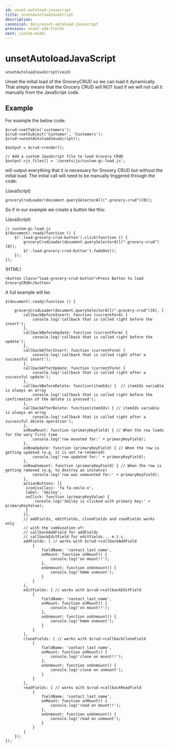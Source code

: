 ```yaml
---
id: unset-autoload-javascript
title: unsetAutoloadJavaScript
description: 
canonical: docs/unset-autoload-javascript
previous: unset-add-fields
next: custom-model
---
```


# unsetAutoloadJavaScript

<pre><code class="language-php">unsetAutoloadJavaScript(void)</code></pre>
Unset the initial load of the GroceryCRUD so we can load it dynamically. That simply means that the Grocery CRUD will NOT load if we will not call it manually from the JavaScript code.

## Example

For example the below code:

<pre><code class="language-php">$crud->setTable('customers');
$crud->setSubject('Customer', 'Customers');
$crud->unsetAutoloadJavaScript();

$output = $crud->render();

// Add a custom JavaScript file to load Grocery CRUD
$output->js_files[] = '/assets/js/custom-gc-load.js'; 
</code></pre>

will output everything that it is necessary for Grocery CRUD but without the initial load. The initial call will need to be manually triggered through the code:

(JavaScript)
<pre><code class="language-javascript">groceryCrudLoader(document.querySelectorAll(".grocery-crud")[0]);</code></pre>

So if in our example we create a button like this:

(JavaScript)
<pre><code class="language-javascript">// custom-gc-load.js
$(document).ready(function () {
    $('.load-grocery-crud-button').click(function () {
        groceryCrudLoader(document.querySelectorAll(".grocery-crud")[0]);
	    $('.load-grocery-crud-button').fadeOut();
    });
});</code></pre>

(HTML)
<pre><code class="language-html">&lt;button class="load-grocery-crud-button"&gt;Press Button to load GroceryCRUD&lt;/button&gt;
</code></pre>


A full example will be:

<pre><code class="language-javascript">$(document).ready(function () {

	groceryCrudLoader(document.querySelectorAll(".grocery-crud")[0], {
		callbackBeforeInsert: function (currentForm) {
		    console.log('callback that is called right before the insert');
		},
		callbackBeforeUpdate: function (currentForm) {
		    console.log('callback that is called right before the update');
		},
		callbackAfterInsert: function (currentForm) {
		    console.log('callback that is called right after a successful insert');
		},
		callbackAfterUpdate: function (currentForm) {
		    console.log('callback that is called right after a successful update');
		},
		callbackBeforeDelete: function(itemIds) {  // itemIds variable is always an array
		    console.log('callback that is called right before the confirmation of the delete is pressed');
		},
		callbackAfterDelete: function(itemIds) { // itemIds variable is always an array
		    console.log('callback that is called right after a successful delete operation');
		},
		onRowMount: function (primaryKeyField) { // When the row loads for the very first time
		    console.log('row mounted for:' + primaryKeyField);
		},
		onRowUpdate: function (primaryKeyField) { // When the row is getting updated (e.g. it is not re-rendered)
		    console.log('row updated for:' + primaryKeyField);
		},
		onRowUnmount: function (primaryKeyField) { // When the row is getting removed (e.g. to destroy an instance)
		    console.log('row was unmounted for:' + primaryKeyField);
		},      
		actionButtons: [{
		 iconCssClass: 'fa fa-smile-o',
		 label: 'Smiley',
		 onClick: function (primaryKeyValue) {
		     console.log('Smiley is clicked with primary key:' + primaryKeyValue);
		 }
		}],
		// addFields, editFields, cloneFields and readFields works only
		// with the combination of: 
		// callbackAddField for addFields
		// callbackEditField for editFields... e.t.c.
		addFields: [ // works with $crud->callbackAddField
		    {
		        fieldName: 'contact_last_name',
		        onMount: function onMount() {
		            console.log('on mount!!');
		        },
		        onUnmount: function onUnmount() {
		            console.log('hmmm unmount');
		        }
		    }
		],
		editFields: [ // works with $crud->callbackEditField
		    {
		        fieldName: 'contact_last_name',
		        onMount: function onMount() {
		            console.log('on mount!!');
		        },
		        onUnmount: function onUnmount() {
		            console.log('hmmm unmount');
		        }
		    }
		],
		cloneFields: [ // works with $crud->callbackCloneField
		    {
		        fieldName: 'contact_last_name',
		        onMount: function onMount() {
		            console.log('clone on mount!!');
		        },
		        onUnmount: function onUnmount() {
		            console.log('clone on unmount');
		        }
		    }
		],
		readFields: [ // works with $crud->callbackReadField
		    {
		        fieldName: 'contact_last_name',
		        onMount: function onMount() {
		            console.log('read on mount!!');
		        },
		        onUnmount: function onUnmount() {
		            console.log('read on unmount');
		        }
		    }
		]
	});
});</code></pre>




